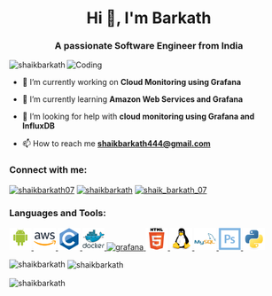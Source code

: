 <h1 align="center">Hi 👋, I'm Barkath</h1>
<h3 align="center">A passionate Software Engineer from India</h3>
<img align="right" alt="Coding" width="400" src="https://miro.medium.com/max/786/1*ZSVmWGcc1weENb0ShawWxw.gif"

<p align="left"> <img src="https://komarev.com/ghpvc/?username=shaikbarkath&label=Profile%20views&color=0e75b6&style=flat" alt="shaikbarkath" /> </p>

- 🔭 I’m currently working on **Cloud Monitoring using Grafana**

- 🌱 I’m currently learning **Amazon Web Services and Grafana**

- 🤝 I’m looking for help with **cloud monitoring using Grafana and InfluxDB**

- 📫 How to reach me **shaikbarkath444@gmail.com**

<h3 align="left">Connect with me:</h3>
<p align="left">
<a href="https://linkedin.com/in/shaikbarkath07" target="blank"><img align="center" src="https://raw.githubusercontent.com/rahuldkjain/github-profile-readme-generator/master/src/images/icons/Social/linked-in-alt.svg" alt="shaikbarkath07" height="30" width="40" /></a>
<a href="https://fb.com/shaikbarkath" target="blank"><img align="center" src="https://raw.githubusercontent.com/rahuldkjain/github-profile-readme-generator/master/src/images/icons/Social/facebook.svg" alt="shaikbarkath" height="30" width="40" /></a>
<a href="https://instagram.com/shaik_barkath_07" target="blank"><img align="center" src="https://raw.githubusercontent.com/rahuldkjain/github-profile-readme-generator/master/src/images/icons/Social/instagram.svg" alt="shaik_barkath_07" height="30" width="40" /></a>
</p>

<h3 align="left">Languages and Tools:</h3>
<p align="left"> <a href="https://developer.android.com" target="_blank" rel="noreferrer"> <img src="https://raw.githubusercontent.com/devicons/devicon/master/icons/android/android-original-wordmark.svg" alt="android" width="40" height="40"/> </a> <a href="https://aws.amazon.com" target="_blank" rel="noreferrer"> <img src="https://raw.githubusercontent.com/devicons/devicon/master/icons/amazonwebservices/amazonwebservices-original-wordmark.svg" alt="aws" width="40" height="40"/> </a> <a href="https://www.cprogramming.com/" target="_blank" rel="noreferrer"> <img src="https://raw.githubusercontent.com/devicons/devicon/master/icons/c/c-original.svg" alt="c" width="40" height="40"/> </a> <a href="https://www.docker.com/" target="_blank" rel="noreferrer"> <img src="https://raw.githubusercontent.com/devicons/devicon/master/icons/docker/docker-original-wordmark.svg" alt="docker" width="40" height="40"/> </a> <a href="https://grafana.com" target="_blank" rel="noreferrer"> <img src="https://www.vectorlogo.zone/logos/grafana/grafana-icon.svg" alt="grafana" width="40" height="40"/> </a> <a href="https://www.w3.org/html/" target="_blank" rel="noreferrer"> <img src="https://raw.githubusercontent.com/devicons/devicon/master/icons/html5/html5-original-wordmark.svg" alt="html5" width="40" height="40"/> </a> <a href="https://www.linux.org/" target="_blank" rel="noreferrer"> <img src="https://raw.githubusercontent.com/devicons/devicon/master/icons/linux/linux-original.svg" alt="linux" width="40" height="40"/> </a> <a href="https://www.mysql.com/" target="_blank" rel="noreferrer"> <img src="https://raw.githubusercontent.com/devicons/devicon/master/icons/mysql/mysql-original-wordmark.svg" alt="mysql" width="40" height="40"/> </a> <a href="https://www.photoshop.com/en" target="_blank" rel="noreferrer"> <img src="https://raw.githubusercontent.com/devicons/devicon/master/icons/photoshop/photoshop-line.svg" alt="photoshop" width="40" height="40"/> </a> <a href="https://www.python.org" target="_blank" rel="noreferrer"> <img src="https://raw.githubusercontent.com/devicons/devicon/master/icons/python/python-original.svg" alt="python" width="40" height="40"/> </a> </p>

<p><img align="left" src="https://github-readme-stats.vercel.app/api/top-langs?username=shaikbarkath&show_icons=true&locale=en&layout=compact" alt="shaikbarkath" /></p>

<p>&nbsp;<img align="center" src="https://github-readme-stats.vercel.app/api?username=shaikbarkath&show_icons=true&locale=en" alt="shaikbarkath" /></p>

<p><img align="center" src="https://github-readme-streak-stats.herokuapp.com/?user=shaikbarkath&" alt="shaikbarkath" /></p>
